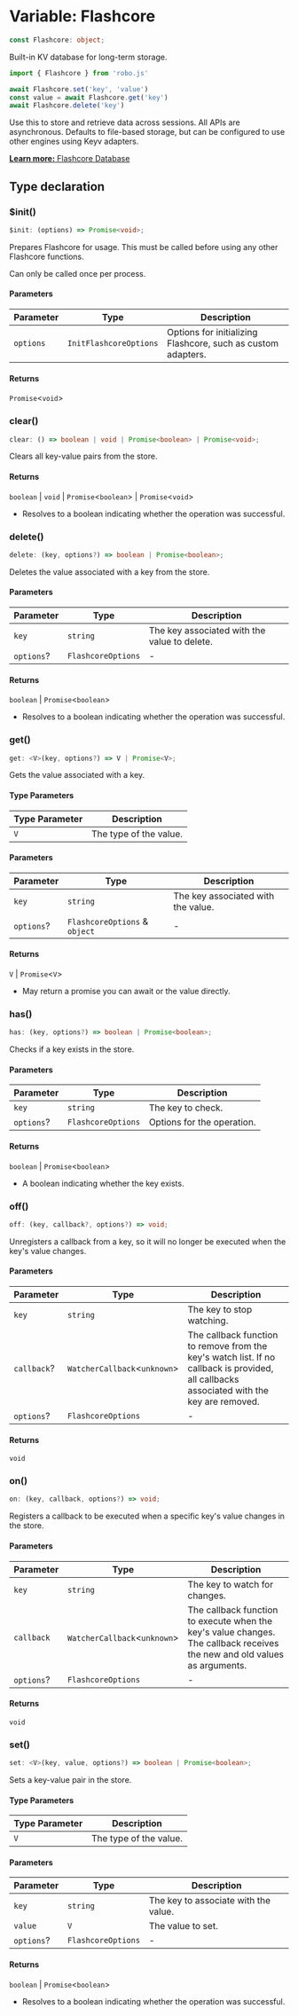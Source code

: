 # Variable: Flashcore

```ts
const Flashcore: object;
```

Built-in KV database for long-term storage.

```ts
import { Flashcore } from 'robo.js'

await Flashcore.set('key', 'value')
const value = await Flashcore.get('key')
await Flashcore.delete('key')
```

Use this to store and retrieve data across sessions. All APIs are asynchronous.
Defaults to file-based storage, but can be configured to use other engines using Keyv adapters.

[**Learn more:** Flashcore Database](https://robojs.dev/robojs/flashcore)

## Type declaration

### $init()

```ts
$init: (options) => Promise<void>;
```

Prepares Flashcore for usage.
This must be called before using any other Flashcore functions.

Can only be called once per process.

#### Parameters

| Parameter | Type | Description |
| ------ | ------ | ------ |
| `options` | `InitFlashcoreOptions` | Options for initializing Flashcore, such as custom adapters. |

#### Returns

`Promise`\<`void`\>

### clear()

```ts
clear: () => boolean | void | Promise<boolean> | Promise<void>;
```

Clears all key-value pairs from the store.

#### Returns

`boolean` \| `void` \| `Promise`\<`boolean`\> \| `Promise`\<`void`\>

- Resolves to a boolean indicating whether the operation was successful.

### delete()

```ts
delete: (key, options?) => boolean | Promise<boolean>;
```

Deletes the value associated with a key from the store.

#### Parameters

| Parameter | Type | Description |
| ------ | ------ | ------ |
| `key` | `string` | The key associated with the value to delete. |
| `options`? | `FlashcoreOptions` | - |

#### Returns

`boolean` \| `Promise`\<`boolean`\>

- Resolves to a boolean indicating whether the operation was successful.

### get()

```ts
get: <V>(key, options?) => V | Promise<V>;
```

Gets the value associated with a key.

#### Type Parameters

| Type Parameter | Description |
| ------ | ------ |
| `V` | The type of the value. |

#### Parameters

| Parameter | Type | Description |
| ------ | ------ | ------ |
| `key` | `string` | The key associated with the value. |
| `options`? | `FlashcoreOptions` & `object` | - |

#### Returns

`V` \| `Promise`\<`V`\>

- May return a promise you can await or the value directly.

### has()

```ts
has: (key, options?) => boolean | Promise<boolean>;
```

Checks if a key exists in the store.

#### Parameters

| Parameter | Type | Description |
| ------ | ------ | ------ |
| `key` | `string` | The key to check. |
| `options`? | `FlashcoreOptions` | Options for the operation. |

#### Returns

`boolean` \| `Promise`\<`boolean`\>

- A boolean indicating whether the key exists.

### off()

```ts
off: (key, callback?, options?) => void;
```

Unregisters a callback from a key, so it will no longer be executed when the key's value changes.

#### Parameters

| Parameter | Type | Description |
| ------ | ------ | ------ |
| `key` | `string` | The key to stop watching. |
| `callback`? | `WatcherCallback`\<`unknown`\> | The callback function to remove from the key's watch list. If no callback is provided, all callbacks associated with the key are removed. |
| `options`? | `FlashcoreOptions` | - |

#### Returns

`void`

### on()

```ts
on: (key, callback, options?) => void;
```

Registers a callback to be executed when a specific key's value changes in the store.

#### Parameters

| Parameter | Type | Description |
| ------ | ------ | ------ |
| `key` | `string` | The key to watch for changes. |
| `callback` | `WatcherCallback`\<`unknown`\> | The callback function to execute when the key's value changes. The callback receives the new and old values as arguments. |
| `options`? | `FlashcoreOptions` | - |

#### Returns

`void`

### set()

```ts
set: <V>(key, value, options?) => boolean | Promise<boolean>;
```

Sets a key-value pair in the store.

#### Type Parameters

| Type Parameter | Description |
| ------ | ------ |
| `V` | The type of the value. |

#### Parameters

| Parameter | Type | Description |
| ------ | ------ | ------ |
| `key` | `string` | The key to associate with the value. |
| `value` | `V` | The value to set. |
| `options`? | `FlashcoreOptions` | - |

#### Returns

`boolean` \| `Promise`\<`boolean`\>

- Resolves to a boolean indicating whether the operation was successful.
